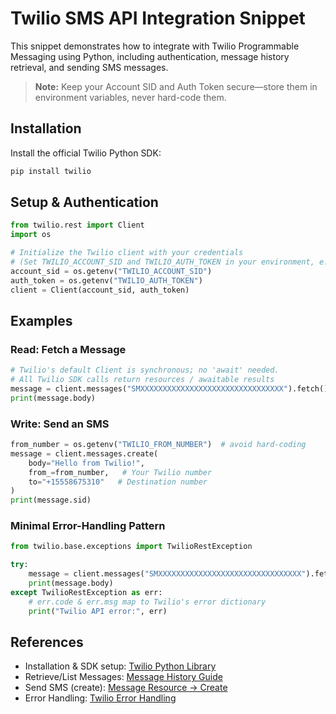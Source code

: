 # Twilio SMS API Integration Snippet

This snippet demonstrates how to integrate with Twilio Programmable Messaging using Python, including authentication, message history retrieval, and sending SMS messages.

> **Note:** Keep your Account SID and Auth Token secure—store them in environment variables, never hard-code them.

## Installation

Install the official Twilio Python SDK:

```bash
pip install twilio
```

## Setup & Authentication

```python
from twilio.rest import Client
import os

# Initialize the Twilio client with your credentials
# (Set TWILIO_ACCOUNT_SID and TWILIO_AUTH_TOKEN in your environment, e.g. a .env file)
account_sid = os.getenv("TWILIO_ACCOUNT_SID")
auth_token = os.getenv("TWILIO_AUTH_TOKEN")
client = Client(account_sid, auth_token)
```

## Examples

### Read: Fetch a Message

```python
# Twilio's default Client is synchronous; no 'await' needed.
# All Twilio SDK calls return resources / awaitable results
message = client.messages("SMXXXXXXXXXXXXXXXXXXXXXXXXXXXXXXXX").fetch()
print(message.body)
```

### Write: Send an SMS

```python
from_number = os.getenv("TWILIO_FROM_NUMBER")  # avoid hard-coding
message = client.messages.create(
    body="Hello from Twilio!",
    from_=from_number,   # Your Twilio number
    to="+15558675310"   # Destination number
)
print(message.sid)
```

### Minimal Error-Handling Pattern

```python
from twilio.base.exceptions import TwilioRestException

try:
    message = client.messages("SMXXXXXXXXXXXXXXXXXXXXXXXXXXXXXXXX").fetch()
    print(message.body)
except TwilioRestException as err:
    # err.code & err.msg map to Twilio's error dictionary
    print("Twilio API error:", err)
```

## References

- Installation & SDK setup: [Twilio Python Library](https://www.twilio.com/docs/libraries/reference/twilio-python/index.html)
- Retrieve/List Messages: [Message History Guide](https://www.twilio.com/docs/messaging/tutorials/how-to-retrieve-and-modify-message-history)
- Send SMS (create): [Message Resource -> Create](https://www.twilio.com/docs/messaging/api/message-resource)
- Error Handling: [Twilio Error Handling](https://www.twilio.com/docs/usage/errors#python)





